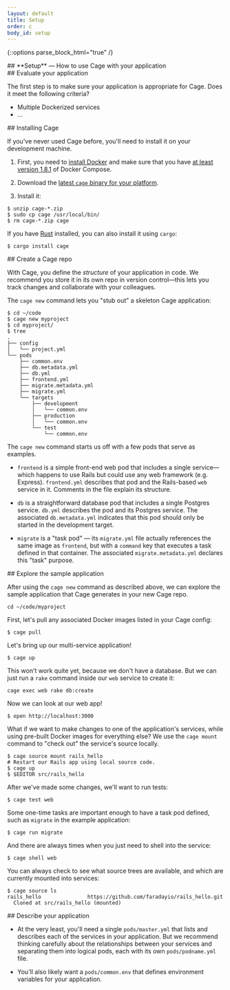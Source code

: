 ```yaml
---
layout: default
title: Setup
order: c
body_id: setup
---
```

{::options parse_block_html="true" /}

<section class="intro">
## **Setup** — How to use Cage with your application
</section>

<section>
## Evaluate your application

The first step is to make sure your application is appropriate for Cage. Does it meet the following criteria?

* Multiple Dockerized services
* ...

</section>

<section>
## Installing Cage

If you've never used Cage before, you'll need to install it on your development machine.

1. First, you need to [install Docker](https://www.docker.com/products/docker) and make sure that you
have [at least version 1.8.1](https://docs.docker.com/compose/install/) of Docker Compose.

2. Download the [latest `cage` binary for your platform](https://github.com/faradayio/cage/releases/latest).

3. Install it:

``` shell
$ unzip cage-*.zip
$ sudo cp cage /usr/local/bin/
$ rm cage-*.zip cage
```

If you have [Rust](https://www.rust-lang.org/) installed, you can also
install it using `cargo`:

``` shell
$ cargo install cage
```
</section>

<section>
## Create a Cage repo

With Cage, you define the *structure* of your application in code. We recommend you store it in its own repo in version control—this lets you track changes and collaborate with your colleagues.

The `cage new` command lets you "stub out" a skeleton Cage application:

``` shell
$ cd ~/code
$ cage new myproject
$ cd myproject/
$ tree
.
├── config
│   └── project.yml
└── pods
    ├── common.env
    ├── db.metadata.yml
    ├── db.yml
    ├── frontend.yml
    ├── migrate.metadata.yml
    ├── migrate.yml
    └── targets
        ├── development
        │   └── common.env
        ├── production
        │   └── common.env
        └── test
            └── common.env
```

The `cage new` command starts us off with a few pods that serve as examples.

* `frontend` is a simple front-end web pod that includes a single service—which happens to use Rails but could use any web framework (e.g. Express). `frontend.yml` describes that pod and the Rails-based `web` service in it. Comments in the file explain its structure.

* `db` is a straightforward database pod that includes a single Postgres service. `db.yml` describes the pod and its Postgres service. The associated `db.metadata.yml` indicates that this pod should only be started in the development target.

* `migrate` is a "task pod" — its `migrate.yml` file actually references the same image as `frontend`, but with a `command` key that executes a task defined in that container. The associated `migrate.metadata.yml` declares this "task" purpose.

</section>

<section>
## Explore the sample application

After using the `cage new` command as described above, we can explore the sample application that Cage generates in your new Cage repo.

``` shell
cd ~/code/myproject
```

First, let's pull any associated Docker images listed in your Cage config:

``` shell
$ cage pull
```

Let's bring up our multi-service application!

``` shell
$ cage up
```

This won't work quite yet, because we don't have a database.  But we can
just run a `rake` command inside our `web` service to create it:

``` shell
cage exec web rake db:create
```

Now we can look at our web app!

```
$ open http://localhost:3000
```

What if we want to make changes to one of the application's services, while using pre-built Docker images for everything else? We use the `cage mount` command to "check out" the service's source locally.

``` shell
$ cage source mount rails_hello
# Restart our Rails app using local source code.
$ cage up
$ $EDITOR src/rails_hello
```

After we've made some changes, we'll want to run tests:

``` shell
$ cage test web
```

Some one-time tasks are important enough to have a task pod defined, such as `migrate` in the example application:

``` shell
$ cage run migrate
```

And there are always times when you just need to shell into the service:

``` shell
$ cage shell web
```

You can always check to see what source trees are available, and which are
currently mounted into services:

``` shell
$ cage source ls
rails_hello               https://github.com/faradayio/rails_hello.git
  Cloned at src/rails_hello (mounted)
```
</section>

<section>
## Describe your application

* At the very least, you'll need a single `pods/master.yml` that lists and describes each of the services in your application. But we recommend thinking carefully about the relationships between your services and separating them into logical pods, each with its own `pods/podname.yml` file.

* You'll also likely want a `pods/common.env` that defines environment variables for your application.

</section>
